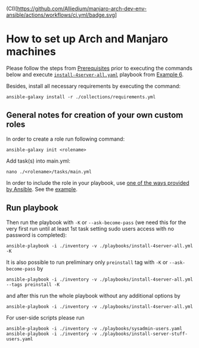 (CI)[https://github.com/Alliedium/manjaro-arch-dev-env-ansible/actions/workflows/ci.yml/badge.svg]

# How to set up Arch and Manjaro machines

Please follow the steps from [Prerequisites](../README.md#prerequisites) prior to executing the commands below and execute [`install-4server-all.yaml`](../06-custom-roles#run-playbook) playbook from [Example 6](../06-custom-roles).

Besides, install all necessary requirements by executing the command:
```
ansible-galaxy install -r ./collections/requirements.yml
```

## General notes for creation of your own custom roles

In order to create a role run following command:
```
ansible-galaxy init <rolename>
```
Add task(s) into main.yml:
```
nano ./<rolename>/tasks/main.yml
```
In order to include the role in your playbook, use [one of the ways provided by Ansible](https://docs.ansible.com/ansible/latest/playbook_guide/playbooks_reuse_roles.html#using-roles). See the [example](./playbooks/install-4server-all.yml).

## Run playbook

Then run the playbook with `-K` or `--ask-become-pass` (we need this for the very first run until at least 1st task setting sudo users access with no password is completed):
```
ansible-playbook -i ./inventory -v ./playbooks/install-4server-all.yml -K
```

It is also possible to run preliminary only `preinstall` tag with `-K` or `--ask-become-pass` by
```
ansible-playbook -i ./inventory -v ./playbooks/install-4server-all.yml --tags preinstall -K
```
and after this run the whole playbook without any additional options by
```
ansible-playbook -i ./inventory -v ./playbooks/install-4server-all.yml
```

For user-side scripts please run

```
ansible-playbook -i ./inventory -v ./playbooks/sysadmin-users.yaml
ansible-playbook -i ./inventory -v ./playbooks/install-server-stuff-users.yaml
```
